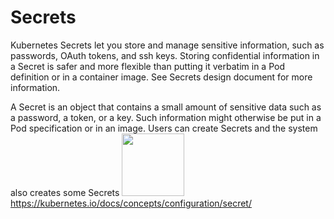 # Secrets
Kubernetes Secrets let you store and manage sensitive information, such as passwords, OAuth tokens, and ssh keys. Storing confidential information in a Secret is safer and more flexible than putting it verbatim in a Pod definition or in a container image. See Secrets design document for more information.

A Secret is an object that contains a small amount of sensitive data such as a password, a token, or a key. Such information might otherwise be put in a Pod specification or in an image. Users can create Secrets and the system also creates some Secrets
<image src ="https://github.com/kubernetes/community/blob/master/icons/png/resources/labeled/secret-256.png?raw=true" width="100">
https://kubernetes.io/docs/concepts/configuration/secret/